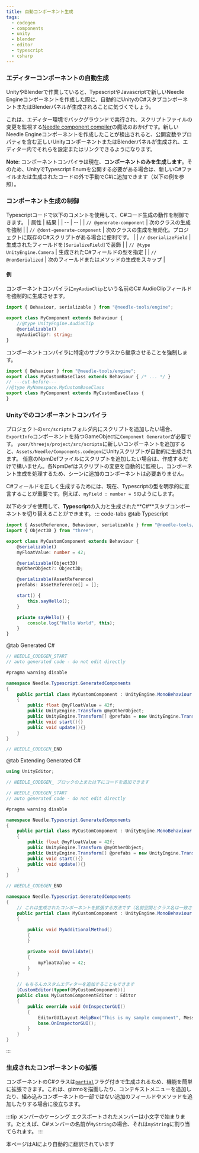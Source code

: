 ```yaml
---
title: 自動コンポーネント生成
tags:
  - codegen
  - components
  - unity
  - blender
  - editor
  - typescript
  - csharp
---
```


### エディターコンポーネントの自動生成

UnityやBlenderで作業していると、TypescriptやJavascriptで新しいNeedle Engineコンポーネントを作成した際に、自動的にUnityのC#スタブコンポーネントまたはBlenderパネルが生成されることに気づくでしょう。

これは、エディター環境でバックグラウンドで実行され、スクリプトファイルの変更を監視する[Needle component compiler](https://www.npmjs.com/package/@needle-tools/needle-component-compiler)の魔法のおかげです。新しいNeedle Engineコンポーネントを作成したことが検出されると、公開変数やプロパティを含む正しいUnityコンポーネントまたはBlenderパネルが生成され、エディター内でそれらを設定またはリンクできるようになります。

**Note**: コンポーネントコンパイラは現在、**コンポーネントのみを生成します**。そのため、UnityでTypescript Enumを公開する必要がある場合は、新しいC#ファイルまたは生成されたコードの外で手動でC#に追加できます（以下の例を参照）。

### コンポーネント生成の制御
Typescriptコードで以下のコメントを使用して、C#コード生成の動作を制御できます。
| 属性 | 結果 |
| -- | -- |
| `// @generate-component` | 次のクラスの生成を強制 |
| `// @dont-generate-component` | 次のクラスの生成を無効化。プロジェクトに既存のC#スクリプトがある場合に便利です。 |
| `// @serializeField` | 生成されたフィールドを`[SerializeField]`で装飾 |
| `// @type UnityEngine.Camera` | 生成されたC#フィールドの型を指定 |
| `// @nonSerialized` | 次のフィールドまたはメソッドの生成をスキップ |

#### 例

コンポーネントコンパイラに`myAudioClip`という名前のC# AudioClipフィールドを強制的に生成させます。
```ts twoslash
import { Behaviour, serializable } from "@needle-tools/engine";

export class MyComponent extends Behaviour {
	//@type UnityEngine.AudioClip
	@serializable()
	myAudioClip?: string;
}

```

コンポーネントコンパイラに特定のサブクラスから継承させることを強制します。
```ts twoslash
import { Behaviour } from "@needle-tools/engine";
export class MyCustomBaseClass extends Behaviour { /* ... */ }
// ---cut-before---
//@type MyNamespace.MyCustomBaseClass
export class MyComponent extends MyCustomBaseClass {
}
```

### Unityでのコンポーネントコンパイラ
プロジェクトの``src/scripts``フォルダ内にスクリプトを追加したい場合、``ExportInfo``コンポーネントを持つGameObjectに``Component Generator``が必要です。
``your/threejs/project/src/scripts``に新しいコンポーネントを追加すると、`Assets/Needle/Components.codegen`にUnityスクリプトが自動的に生成されます。
任意のNpmDefファイルにスクリプトを追加したい場合は、作成するだけで構いません。各NpmDefはスクリプトの変更を自動的に監視し、コンポーネント生成を処理するため、シーンに追加のコンポーネントは必要ありません。

C#フィールドを正しく生成するためには、現在、Typescriptの型を明示的に宣言することが重要です。例えば、``myField : number = 5``のようにします。

以下のタブを使用して、**Typescript**の入力と生成された**C#**スタブコンポーネントを切り替えることができます。
::: code-tabs
@tab Typescript
```ts twoslash
import { AssetReference, Behaviour, serializable } from "@needle-tools/engine";
import { Object3D } from "three";

export class MyCustomComponent extends Behaviour {
    @serializable()
    myFloatValue: number = 42;

    @serializable(Object3D)
    myOtherObject?: Object3D;

    @serializable(AssetReference)
    prefabs: AssetReference[] = [];

    start() {
        this.sayHello();
    }

    private sayHello() {
        console.log("Hello World", this);
    }
}
```
@tab Generated C#
```csharp
// NEEDLE_CODEGEN_START
// auto generated code - do not edit directly

#pragma warning disable

namespace Needle.Typescript.GeneratedComponents
{
	public partial class MyCustomComponent : UnityEngine.MonoBehaviour
	{
		public float @myFloatValue = 42f;
		public UnityEngine.Transform @myOtherObject;
		public UnityEngine.Transform[] @prefabs = new UnityEngine.Transform[]{ };
		public void start(){}
		public void update(){}
	}
}

// NEEDLE_CODEGEN_END
```
@tab Extending Generated C#
```csharp
using UnityEditor;

// NEEDLE_CODEGEN_ ブロックの上または下にコードを追加できます

// NEEDLE_CODEGEN_START
// auto generated code - do not edit directly

#pragma warning disable

namespace Needle.Typescript.GeneratedComponents
{
	public partial class MyCustomComponent : UnityEngine.MonoBehaviour
	{
		public float @myFloatValue = 42f;
		public UnityEngine.Transform @myOtherObject;
		public UnityEngine.Transform[] @prefabs = new UnityEngine.Transform[]{ };
		public void start(){}
		public void update(){}
	}
}

// NEEDLE_CODEGEN_END

namespace Needle.Typescript.GeneratedComponents
{
    // これは生成されたコンポーネントを拡張する方法です（名前空間とクラス名は一致させる必要があります！）
	public partial class MyCustomComponent : UnityEngine.MonoBehaviour
	{
		
		public void MyAdditionalMethod()
		{
		}

		private void OnValidate()
		{
			myFloatValue = 42;
		}
	}

    // もちろんカスタムエディターを追加することもできます
	[CustomEditor(typeof(MyCustomComponent))]
	public class MyCustomComponentEditor : Editor
	{
		public override void OnInspectorGUI()
		{
			EditorGUILayout.HelpBox("This is my sample component", MessageType.None);
			base.OnInspectorGUI();
		}
	}
}

```
:::

### 生成されたコンポーネントの拡張
コンポーネントのC#クラスは[`partial`](https://docs.microsoft.com/en-us/dotnet/csharp/programming-guide/classes-and-structs/partial-classes-and-methods)フラグ付きで生成されるため、機能を簡単に拡張できます。これは、gizmoを描画したり、コンテキストメニューを追加したり、組み込みコンポーネントの一部ではない追加のフィールドやメソッドを追加したりする場合に役立ちます。

:::tip メンバーのケーシング
エクスポートされたメンバーは小文字で始まります。たとえば、C#メンバーの名前が``MyString``の場合、それは``myString``に割り当てられます。
:::

本ページはAIにより自動的に翻訳されています